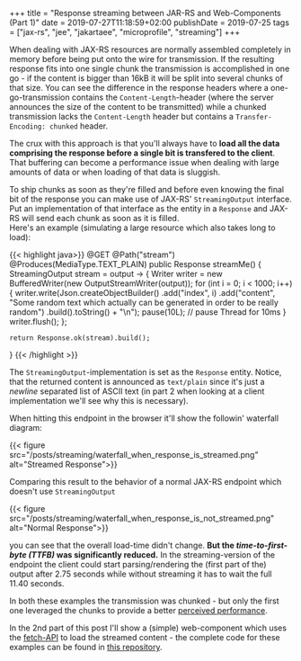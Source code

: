 +++
title =  "Response streaming between JAR-RS and Web-Components (Part 1)"
date = 2019-07-27T11:18:59+02:00
publishDate = 2019-07-25
tags = ["jax-rs", "jee", "jakartaee", "microprofile", "streaming"]
+++

When dealing with JAX-RS resources are normally assembled completely in memory before being put onto the wire for transmission. If the resulting response fits into one single chunk the transmission is accomplished in one go - if the content is bigger than 16kB it will be split into several chunks of that size. You can see the difference in the response headers where a one-go-transmission contains the `Content-Length`-header (where the server announces the size of the content to be transmitted) while a chunked transmission lacks the `Content-Length` header but contains a `Transfer-Encoding: chunked` header. 
<!--more-->
The crux with this approach is that you'll always have to __load all the data comprising the response before a single bit is transfered to the client__. That buffering can become a performance issue when dealing with large amounts of data or when loading of that data is sluggish.

To ship chunks as soon as they're filled and before even knowing the final bit of the response you can make use of JAX-RS' `StreamingOutput` interface. Put an implementation of that interface as the entity in a `Response` and JAX-RS will send each chunk as soon as it is filled. <br/>
Here's an example (simulating a large resource which also takes long to load):

{{< highlight java>}}
@GET
@Path("stream")
@Produces(MediaType.TEXT_PLAIN)
public Response streamMe() {
    StreamingOutput stream = output -> {
        Writer writer = new BufferedWriter(new OutputStreamWriter(output));
        for (int i = 0; i < 1000; i++) {
            writer.write(Json.createObjectBuilder()
                    .add("index", i)
                    .add("content", "Some random text which actually can be generated in order to be really random")
                    .build().toString() + "\n");
            pause(10L); // pause Thread for 10ms
        }
        writer.flush();
    };

    return Response.ok(stream).build();
}
{{< /highlight >}}

The `StreamingOutput`-implementation is set as the `Response` entity. Notice, that the returned content is announced as `text/plain` since it's just a _newline_ separated list of ASCII text (in part 2 when looking at a client implementation we'll see why this is necessary).


When hitting this endpoint in the browser it'll show the followin' waterfall diagram:


{{< figure src="/posts/streaming/waterfall_when_response_is_streamed.png" alt="Streamed Response">}}

Comparing this result to the behavior of a normal JAX-RS endpoint which doesn't use `StreamingOutput`

{{< figure src="/posts/streaming/waterfall_when_response_is_not_streamed.png" alt="Normal Response">}}

you can see that the overall load-time didn't change. __But the _time-to-first-byte (TTFB)_ was significantly reduced.__ In the streaming-version of the endpoint the client could start parsing/rendering the (first part of the) output after 2.75 seconds while without streaming it has to wait the full 11.40 seconds.

In both these examples the transmission was chunked - but only the first one leveraged the chunks to provide a better [perceived performance][perceived-performance].

In the 2nd part of this post I'll show a (simple) web-component which uses the [fetch-API][fetch] to load the streamed content - the complete code for these examples can be found in [this repository][repo].


[chunked-transfere]:https://en.wikipedia.org/wiki/Chunked_transfer_encoding
[example]:http://solutionhacker.com/rest-use-streamingout-return-big-content-chunk/
[perceived-performance]:https://www.keycdn.com/blog/perceived-performance
[repo]:https://github.com/schoeffm/jax-rs-streamingoutput
[fetch]:https://developer.mozilla.org/en-US/docs/Web/API/Fetch_API
